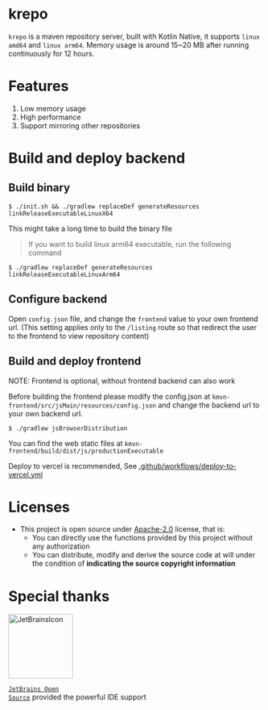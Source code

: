 # krepo

`krepo` is a maven repository server, built with Kotlin Native, it supports `linux amd64` and `linux arm64`.
Memory usage is around 15~20 MB after running continuously for 12 hours.

# Features

1. Low memory usage
2. High performance
3. Support mirroring other repositories

# Build and deploy backend

## Build binary

```shell
$ ./init.sh && ./gradlew replaceDef generateResources linkReleaseExecutableLinuxX64
```

This might take a long time to build the binary file

> If you want to build linux arm64 executable, run the following command

```shell
$ ./gradlew replaceDef generateResources linkReleaseExecutableLinuxArm64
```

## Configure backend

Open `config.json` file, and change the `frontend` value to your own frontend url.
(This setting applies only to the `/listing` route so that redirect the user to the frontend to view repository content)

## Build and deploy frontend

NOTE: Frontend is optional, without frontend backend can also work

Before building the frontend please modify the config.json at `kmvn-frontend/src/jsMain/resources/config.json`
and change the backend url to your own backend url.

```shell
$ ./gradlew jsBrowserDistribution
```

You can find the web static files at `kmvn-frontend/build/dist/js/productionExecutable`

Deploy to vercel is recommended, See [.github/workflows/deploy-to-vercel.yml](.github/workflows/deploy-to-vercel.yml)

# Licenses

- This project is open source under [Apache-2.0](./LICENSE) license, that is:
    - You can directly use the functions provided by this project without any authorization
    - You can distribute, modify and derive the source code at will under the condition of **indicating the source
      copyright information**

# Special thanks

<div>

<img src="https://resources.jetbrains.com/storage/products/company/brand/logos/jetbrains.png" alt="JetBrainsIcon" width="128">

<a href="https://www.jetbrains.com/opensource/"><code>JetBrains Open Source</code></a> provided the powerful IDE support

</div>
